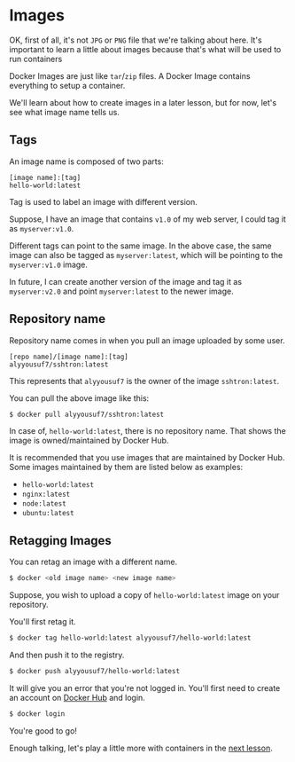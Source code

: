 # Images
OK, first of all, it's not `JPG` or `PNG` file that we're talking about here. It's important to learn a little about images because that's what will be used to run containers

Docker Images are just like `tar`/`zip` files. A Docker Image contains everything to setup a container.

We'll learn about how to create images in a later lesson, but for now, let's see what image name tells us.

## Tags
An image name is composed of two parts:

```
[image name]:[tag]
hello-world:latest
```

Tag is used to label an image with different version.

Suppose, I have an image that contains `v1.0` of my web server, I could tag it as `myserver:v1.0`.

Different tags can point to the same image. In the above case, the same image can also be tagged as `myserver:latest`, which will be pointing to the `myserver:v1.0` image.

In future, I can create another version of the image and tag it as `myserver:v2.0` and point `myserver:latest` to the newer image.

## Repository name
Repository name comes in when you pull an image uploaded by some user.

```
[repo name]/[image name]:[tag]
alyyousuf7/sshtron:latest
```

This represents that `alyyousuf7` is the owner of the image `sshtron:latest`.

You can pull the above image like this:

```bash
$ docker pull alyyousuf7/sshtron:latest
```

In case of, `hello-world:latest`, there is no repository name. That shows the image is owned/maintained by Docker Hub.

It is recommended that you use images that are maintained by Docker Hub. Some images maintained by them are listed below as examples:

- `hello-world:latest`
- `nginx:latest`
- `node:latest`
- `ubuntu:latest`

## Retagging Images
You can retag an image with a different name.

```bash
$ docker <old image name> <new image name>
```

Suppose, you wish to upload a copy of `hello-world:latest` image on your repository.

You'll first retag it.

```bash
$ docker tag hello-world:latest alyyousuf7/hello-world:latest
```

And then push it to the registry.

```bash
$ docker push alyyousuf7/hello-world:latest
```

It will give you an error that you're not logged in. You'll first need to create an account on [Docker Hub](https://hub.docker.com/) and login.

```bash
$ docker login
```

You're good to go!

Enough talking, let's play a little more with containers in the [next lesson](/lesson-5).
